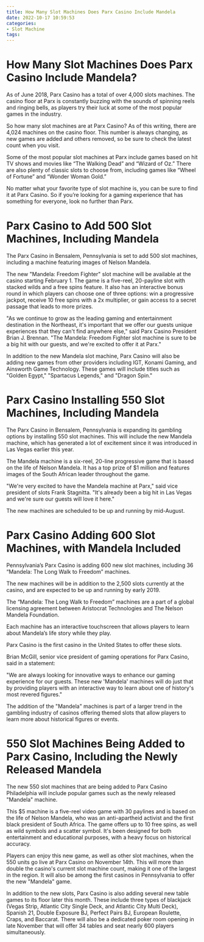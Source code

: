 ```yaml
---
title: How Many Slot Machines Does Parx Casino Include Mandela 
date: 2022-10-17 10:59:53
categories:
- Slot Machine
tags:
---
```



#  How Many Slot Machines Does Parx Casino Include Mandela? 

As of June 2018, Parx Casino has a total of over 4,000 slots machines. The casino floor at Parx is constantly buzzing with the sounds of spinning reels and ringing bells, as players try their luck at some of the most popular games in the industry.

So how many slot machines are at Parx Casino? As of this writing, there are 4,024 machines on the casino floor. This number is always changing, as new games are added and others removed, so be sure to check the latest count when you visit.

Some of the most popular slot machines at Parx include games based on hit TV shows and movies like “The Walking Dead” and “Wizard of Oz.” There are also plenty of classic slots to choose from, including games like “Wheel of Fortune” and “Wonder Woman Gold.”

No matter what your favorite type of slot machine is, you can be sure to find it at Parx Casino. So if you’re looking for a gaming experience that has something for everyone, look no further than Parx.

#  Parx Casino to Add 500 Slot Machines, Including Mandela 

The Parx Casino in Bensalem, Pennsylvania is set to add 500 slot machines, including a machine featuring images of Nelson Mandela.

The new "Mandela: Freedom Fighter" slot machine will be available at the casino starting February 1. The game is a five-reel, 20-payline slot with stacked wilds and a free spins feature. It also has an interactive bonus round in which players can choose one of three options: win a progressive jackpot, receive 10 free spins with a 2x multiplier, or gain access to a secret passage that leads to more prizes.

"As we continue to grow as the leading gaming and entertainment destination in the Northeast, it's important that we offer our guests unique experiences that they can't find anywhere else," said Parx Casino President Brian J. Brennan. "The Mandela: Freedom Fighter slot machine is sure to be a big hit with our guests, and we're excited to offer it at Parx."

In addition to the new Mandela slot machine, Parx Casino will also be adding new games from other providers including IGT, Konami Gaming, and Ainsworth Game Technology. These games will include titles such as "Golden Egypt," "Spartacus Legends," and "Dragon Spin."

#  Parx Casino Installing 550 Slot Machines, Including Mandela 

The Parx Casino in Bensalem, Pennsylvania is expanding its gambling options by installing 550 slot machines. This will include the new Mandela machine, which has generated a lot of excitement since it was introduced in Las Vegas earlier this year.

The Mandela machine is a six-reel, 20-line progressive game that is based on the life of Nelson Mandela. It has a top prize of $1 million and features images of the South African leader throughout the game.

"We're very excited to have the Mandela machine at Parx," said vice president of slots Frank Stagnitta. "It's already been a big hit in Las Vegas and we're sure our guests will love it here."

The new machines are scheduled to be up and running by mid-August.

#  Parx Casino Adding 600 Slot Machines, with Mandela Included 

Pennsylvania’s Parx Casino is adding 600 new slot machines, including 36 “Mandela: The Long Walk to Freedom” machines.

The new machines will be in addition to the 2,500 slots currently at the casino, and are expected to be up and running by early 2019.

The “Mandela: The Long Walk to Freedom” machines are a part of a global licensing agreement between Aristocrat Technologies and The Nelson Mandela Foundation.

Each machine has an interactive touchscreen that allows players to learn about Mandela’s life story while they play.

Parx Casino is the first casino in the United States to offer these slots.

Brian McGill, senior vice president of gaming operations for Parx Casino, said in a statement: 

"We are always looking for innovative ways to enhance our gaming experience for our guests. These new 'Mandela' machines will do just that by providing players with an interactive way to learn about one of history's most revered figures." 

The addition of the "Mandela" machines is part of a larger trend in the gambling industry of casinos offering themed slots that allow players to learn more about historical figures or events.

#  550 Slot Machines Being Added to Parx Casino, Including the Newly Released Mandela

The new 550 slot machines that are being added to Parx Casino Philadelphia will include popular games such as the newly released "Mandela" machine.

This $5 machine is a five-reel video game with 30 paylines and is based on the life of Nelson Mandela, who was an anti-apartheid activist and the first black president of South Africa. The game offers up to 10 free spins, as well as wild symbols and a scatter symbol. It's been designed for both entertainment and educational purposes, with a heavy focus on historical accuracy.

Players can enjoy this new game, as well as other slot machines, when the 550 units go live at Parx Casino on November 14th. This will more than double the casino's current slot machine count, making it one of the largest in the region. It will also be among the first casinos in Pennsylvania to offer the new "Mandela" game.

In addition to the new slots, Parx Casino is also adding several new table games to its floor later this month. These include three types of blackjack (Vegas Strip, Atlantic City Single Deck, and Atlantic City Multi Deck), Spanish 21, Double Exposure BJ, Perfect Pairs BJ, European Roulette, Craps, and Baccarat. There will also be a dedicated poker room opening in late November that will offer 34 tables and seat nearly 600 players simultaneously.